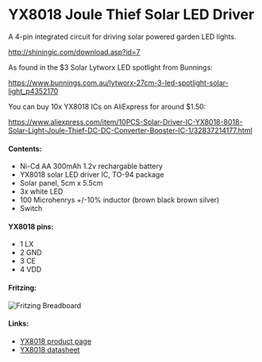 # YX8018 Joule Thief Solar LED Driver

A 4-pin integrated circuit for driving solar powered garden LED lights.

<http://shiningic.com/download.asp?id=7>

As found in the $3 Solar Lytworx LED spotlight from Bunnings:

<https://www.bunnings.com.au/lytworx-27cm-3-led-spotlight-solar-light_p4352170>

You can buy 10x YX8018 ICs on AliExpress for around $1.50:

<https://www.aliexpress.com/item/10PCS-Solar-Driver-IC-YX8018-8018-Solar-Light-Joule-Thief-DC-DC-Converter-Booster-IC-1/32837214177.html>

#### Contents:

* Ni-Cd AA 300mAh 1.2v rechargable battery
* YX8018 solar LED driver IC, TO-94 package
* Solar panel, 5cm x 5.5cm
* 3x white LED
* 100 Microhenrys +/-10% inductor (brown black brown silver)
* Switch

#### YX8018 pins:

* 1 LX
* 2 GND
* 3 CE
* 4 VDD

#### Fritzing:

![Fritzing Breadboard](https://raw.github.com/mcauser/YX8018-solar-led-driver/master/breadboard.png)

#### Links:

* [YX8018 product page](http://shiningic.com/download.asp?id=7)
* [YX8018 datasheet](http://shiningic.com/UpLoad/20130605111330984.pdf)
